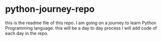 # python-journey-repo
this is the readme file of this repo. I am going on a journey to learn Python Programming language.
this will be a day to day process I will add code of each day in the repo.
